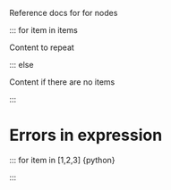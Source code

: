 Reference docs for for nodes

::: for item in items

Content to repeat

::: else

Content if there are no items

:::

# Errors in expression

::: for item in [1,2,3] {python}

:::
